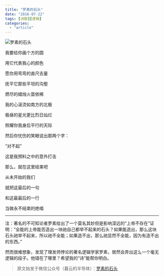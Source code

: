 ```yaml
---
title: "罗素的石头"
date: "2016-07-22"
tags: [诗歌][逻辑]
categories: 
  - "article"
---
```


![罗素的石头](images/beepress4-1572665559.jpeg "罗素的石头")  

我要给你画个方的圆

用它代表我心的颜色

愿你用弯弯的直尺去量

抚平它那些平坦的沟壑

  

燃尽的蜡烛火苗依稀

我的心滚烫如南方的北极

极昼的星光更比烈日灿烂

照耀你我身后平行的天际

  

然后你忧伤的笑眼说出那两个字：

“对不起”

这是我预料之中的意外打击

那么，就在这里结束吧

从未开始的我们

就把这最后的一句

和这最最后的一行

当做永不结束的绝唱

  

* * *

  

注：著名的不可知论者罗素给出了一个莫名其妙但是影响深远的“上帝不存在”证明：“全能的上帝能否造出一块祂自己都举不起来的石头？如果能造出，那么这块石头祂举不起来，所以祂不全能；如果造不出，那么祂显然不全能，因为有造不出的东西。”  

  

然而很难想象，发现了理发师悖论的著名逻辑学家罗素，居然会弄出这么一个毫无逻辑的段子。他错在了哪里？希望我的“诗”能帮你明白。

> 原文始发于微信公众号（暮云的半导体）：[罗素的石头](http://mp.weixin.qq.com/s?__biz=MzAxMzcyMDY4Ng==&mid=2652605053&idx=1&sn=a049e2cc24f8db2e008812f3b2aa46b3&chksm=8071677cb706ee6a192da87038fd1b28445e29dd3176ea6a8bedb7f1220a00f90ae128a0dc1b&scene=27#wechat_redirect)
